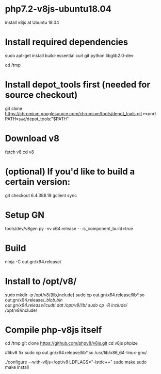 # php7.2-v8js-ubuntu18.04
install v8js at Ubuntu 18.04

# Install required dependencies
sudo apt-get install build-essential curl git python libglib2.0-dev

cd /tmp

# Install depot_tools first (needed for source checkout)
git clone https://chromium.googlesource.com/chromium/tools/depot_tools.git
export PATH=`pwd`/depot_tools:"$PATH"

# Download v8
fetch v8
cd v8

# (optional) If you'd like to build a certain version:
git checkout 6.4.388.18
gclient sync

# Setup GN
tools/dev/v8gen.py -vv x64.release -- is_component_build=true

# Build
ninja -C out.gn/x64.release/

# Install to /opt/v8/
sudo mkdir -p /opt/v8/{lib,include}
sudo cp out.gn/x64.release/lib*.so out.gn/x64.release/*_blob.bin \
  out.gn/x64.release/icudtl.dat /opt/v8/lib/
sudo cp -R include/* /opt/v8/include/

# Compile php-v8js itself
cd /tmp
git clone https://github.com/phpv8/v8js.git
cd v8js
phpize

#libv8 fix
sudo cp out.gn/x64.release/lib*.so /usr/lib/x86_64-linux-gnu/

./configure --with-v8js=/opt/v8 LDFLAGS="-lstdc++"
sudo make
sudo make install
